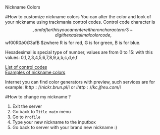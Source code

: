 Nickname Colors

#How to customize nickname colors
You can alter the color and look of your nickname using trackmania control codes. Control code
character is $$, and after this you can enter either on character or 3-digit hexadesimal 
colorcode, $$$w$f00R$0b0G$3afB $zwhere R is for red, G is for green, B is for blue.

Hexadesimal is special type of number, values are from 0 to 15:
with this values: 0,1,2,3,4,5,6,7,8,9,a,b,c,d,e,f

[List of control codes](t_nick_controls.md)<br>
[Examples of nickname colors](t_nick_examples.md)<br>

Internet you can find color generators with preview, such services are for example:
$lhttp://nickr.brun.pl/$l or $lhttp://kc.jfreu.com/$l

#How to change my nickname ?
1. Exit the server
2. Go back to `Title main` menu
3. Go to `Profile`
4. Type your new nickname to the inputbox  
5. Go back to server with your brand new nickname :)

